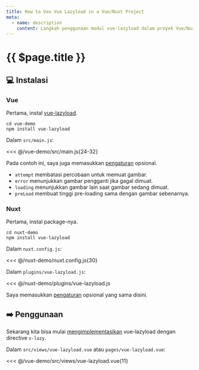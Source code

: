 ```yaml
---
title: How to Use Vue Lazyload in a Vue/Nuxt Project
meta:
  - name: description
    content: Langkah penggunaan modul vue-lazyload dalam proyek Vue/Nuxt.
---
```


# {{ $page.title }}

<start-tutorial demo="vue-lazyload" lang="id" />

## :computer: Instalasi

### Vue

Pertama, instal [vue-lazyload](https://www.npmjs.com/package/vue-lazyload).

```bash{2}
cd vue-demo
npm install vue-lazyload
```

Dalam `src/main.js`:

<<< @/vue-demo/src/main.js{24-32}

Pada contoh ini, saya juga memasukkan [pengaturan](https://github.com/hilongjw/vue-lazyload#constructor-options) opsional.

- `attempt` membatasi percobaan untuk memuat gambar.
- `error` menunjukkan gambar pengganti jika gagal dimuat.
- `loading` menunjukkan gambar lain saat gambar sedang dimuat.
- `preLoad` membuat tinggi pre-loading sama dengan gambar sebenarnya.

### Nuxt

Pertama, instal package-nya.

```bash{2}
cd nuxt-demo
npm install vue-lazyload
```

Dalam `nuxt.config.js`:

<<< @/nuxt-demo/nuxt.config.js{30}

Dalam `plugins/vue-lazyload.js`:

<<< @/nuxt-demo/plugins/vue-lazyload.js

Saya memasukkan [pengaturan](https://github.com/hilongjw/vue-lazyload#constructor-options) opsional yang sama disini.

## :arrow_right: Penggunaan

Sekarang kita bisa mulai [mengimplementasikan](https://github.com/hilongjw/vue-lazyload#implementation) vue-lazyload dengan directive `v-lazy`.

Dalam `src/views/vue-lazyload.vue` atau `pages/vue-lazyload.vue`:

<<< @/vue-demo/src/views/vue-lazyload.vue{11}
